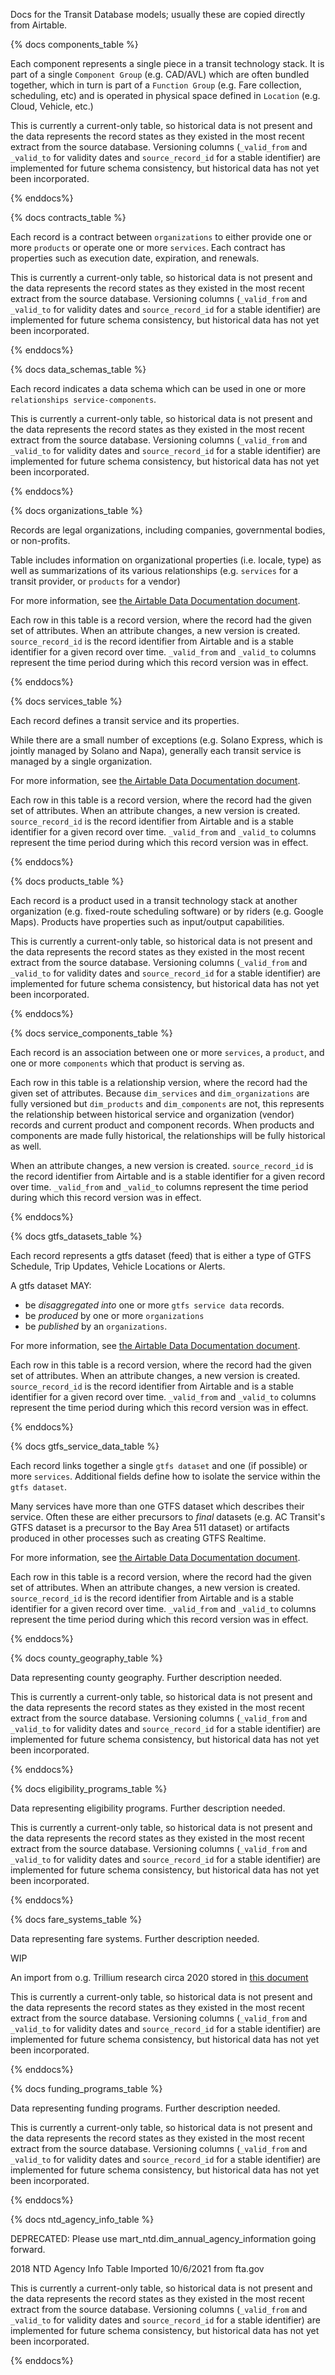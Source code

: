 Docs for the Transit Database models; usually these are copied directly from Airtable.

{% docs components_table %}

Each component represents a single piece in a
transit technology stack.  It is part of a single
`Component Group` (e.g. CAD/AVL) which are often
bundled together, which in turn is part of a
`Function Group` (e.g. Fare collection, scheduling,
etc) and is operated in physical space defined
in `Location` (e.g. Cloud, Vehicle, etc.)

This is currently a current-only table, so historical data is not present and the data represents
the record states as they existed in the most recent extract from the source database.
Versioning columns (`_valid_from` and `_valid_to` for validity dates and `source_record_id` for a stable identifier)
are implemented for future schema consistency, but historical data has not yet been incorporated.

{% enddocs%}

{% docs contracts_table %}

Each record is a contract between `organizations` to either provide one or more `products` or operate one or more `services`.  Each contract has properties such as execution date, expiration, and renewals.

This is currently a current-only table, so historical data is not present and the data represents
the record states as they existed in the most recent extract from the source database.
Versioning columns (`_valid_from` and `_valid_to` for validity dates and `source_record_id` for a stable identifier)
are implemented for future schema consistency, but historical data has not yet been incorporated.

{% enddocs%}

{% docs data_schemas_table %}

Each record indicates a data schema which  can be used in one or more `relationships service-components`.

This is currently a current-only table, so historical data is not present and the data represents
the record states as they existed in the most recent extract from the source database.
Versioning columns (`_valid_from` and `_valid_to` for validity dates and `source_record_id` for a stable identifier)
are implemented for future schema consistency, but historical data has not yet been incorporated.

{% enddocs%}

{% docs organizations_table %}

Records are legal organizations, including companies, governmental bodies, or non-profits.

Table includes information on organizational properties (i.e. locale, type) as well as summarizations of its various relationships (e.g. `services` for a transit provider, or `products` for a vendor)

For more information, see [the Airtable Data Documentation document](https://docs.google.com/document/d/1KvlYRYB8cnyTOkT1Q0BbBmdQNguK_AMzhSV5ELXiZR4/).

Each row in this table is a record version, where the record
had the given set of attributes. When an attribute changes, a new
version is created.
`source_record_id` is the record identifier from Airtable
and is a stable identifier for a given record over time.
`_valid_from` and `_valid_to` columns represent the
time period during which this record version
was in effect.

{% enddocs%}

{% docs services_table %}

Each record defines a transit service and its properties.

While there are a small number of exceptions (e.g. Solano Express, which is jointly managed by Solano and Napa), generally each transit service is managed by a single organization.

For more information, see [the Airtable Data Documentation document](https://docs.google.com/document/d/1KvlYRYB8cnyTOkT1Q0BbBmdQNguK_AMzhSV5ELXiZR4/).

Each row in this table is a record version, where the record
had the given set of attributes. When an attribute changes, a new
version is created.
`source_record_id` is the record identifier from Airtable
and is a stable identifier for a given record over time.
`_valid_from` and `_valid_to` columns represent the
time period during which this record version
was in effect.

{% enddocs%}

{% docs products_table %}

Each record is a product used in a transit technology stack at another organization (e.g. fixed-route scheduling software) or by riders (e.g. Google Maps).  Products have properties such as input/output capabilities.



This is currently a current-only table, so historical data is not present and the data represents
the record states as they existed in the most recent extract from the source database.
Versioning columns (`_valid_from` and `_valid_to` for validity dates and `source_record_id` for a stable identifier)
are implemented for future schema consistency, but historical data has not yet been incorporated.

{% enddocs%}

{% docs service_components_table %}

Each record is an association between one or more `services`, a `product`, and one or more `components` which that product is serving as.

Each row in this table is a relationship version, where the record
had the given set of attributes. Because `dim_services` and `dim_organizations` are fully versioned but `dim_products` and `dim_components` are not,
this represents the relationship between historical service and organization (vendor) records and current product and component records.
When products and components are made fully historical, the relationships will be fully historical as well.

When an attribute changes, a new
version is created.
`source_record_id` is the record identifier from Airtable
and is a stable identifier for a given record over time.
`_valid_from` and `_valid_to` columns represent the
time period during which this record version
was in effect.

{% enddocs%}

{% docs gtfs_datasets_table %}

Each record represents a gtfs dataset (feed) that is either a type of GTFS Schedule, Trip Updates, Vehicle Locations or Alerts.

A gtfs dataset MAY:
- be *disaggregated into* one or more `gtfs service data` records.
- be *produced* by one or more `organizations`
- be *published* by an `organizations`.

For more information, see [the Airtable Data Documentation document](https://docs.google.com/document/d/1KvlYRYB8cnyTOkT1Q0BbBmdQNguK_AMzhSV5ELXiZR4/).

Each row in this table is a record version, where the record
had the given set of attributes. When an attribute changes, a new
version is created.
`source_record_id` is the record identifier from Airtable
and is a stable identifier for a given record over time.
`_valid_from` and `_valid_to` columns represent the
time period during which this record version
was in effect.

{% enddocs%}

{% docs gtfs_service_data_table %}

Each record links together a single `gtfs dataset` and one (if possible) or more `services`.  Additional fields define how to isolate the service within the `gtfs dataset`.

Many services have more than one GTFS dataset which describes their service. Often these are either precursors to *final* datasets (e.g. AC Transit's GTFS dataset is a precursor to the Bay Area 511 dataset) or artifacts produced in other processes such as creating GTFS Realtime.

For more information, see [the Airtable Data Documentation document](https://docs.google.com/document/d/1KvlYRYB8cnyTOkT1Q0BbBmdQNguK_AMzhSV5ELXiZR4/).

Each row in this table is a record version, where the record
had the given set of attributes. When an attribute changes, a new
version is created.
`source_record_id` is the record identifier from Airtable
and is a stable identifier for a given record over time.
`_valid_from` and `_valid_to` columns represent the
time period during which this record version
was in effect.

{% enddocs%}

{% docs county_geography_table %}

Data representing county geography. Further description needed.

This is currently a current-only table, so historical data is not present and the data represents
the record states as they existed in the most recent extract from the source database.
Versioning columns (`_valid_from` and `_valid_to` for validity dates and `source_record_id` for a stable identifier)
are implemented for future schema consistency, but historical data has not yet been incorporated.

{% enddocs%}

{% docs eligibility_programs_table %}

Data representing eligibility programs. Further description needed.

This is currently a current-only table, so historical data is not present and the data represents
the record states as they existed in the most recent extract from the source database.
Versioning columns (`_valid_from` and `_valid_to` for validity dates and `source_record_id` for a stable identifier)
are implemented for future schema consistency, but historical data has not yet been incorporated.

{% enddocs%}

{% docs fare_systems_table %}

Data representing fare systems. Further description needed.

WIP

An import from o.g. Trillium research circa 2020 stored in [this document](https://docs.google.com/spreadsheets/d/1qr49azk6p30mp96_7myKoO-Bb_bXMMn5ZzgbL-uPiPw/edit?usp=drive_web&ouid=116512595786393675275)

This is currently a current-only table, so historical data is not present and the data represents
the record states as they existed in the most recent extract from the source database.
Versioning columns (`_valid_from` and `_valid_to` for validity dates and `source_record_id` for a stable identifier)
are implemented for future schema consistency, but historical data has not yet been incorporated.

{% enddocs%}

{% docs funding_programs_table %}

Data representing funding programs. Further description needed.

This is currently a current-only table, so historical data is not present and the data represents
the record states as they existed in the most recent extract from the source database.
Versioning columns (`_valid_from` and `_valid_to` for validity dates and `source_record_id` for a stable identifier)
are implemented for future schema consistency, but historical data has not yet been incorporated.

{% enddocs%}

{% docs ntd_agency_info_table %}

DEPRECATED: Please use mart_ntd.dim_annual_agency_information going forward.

2018 NTD Agency Info Table
Imported 10/6/2021 from fta.gov

This is currently a current-only table, so historical data is not present and the data represents
the record states as they existed in the most recent extract from the source database.
Versioning columns (`_valid_from` and `_valid_to` for validity dates and `source_record_id` for a stable identifier)
are implemented for future schema consistency, but historical data has not yet been incorporated.

{% enddocs%}

